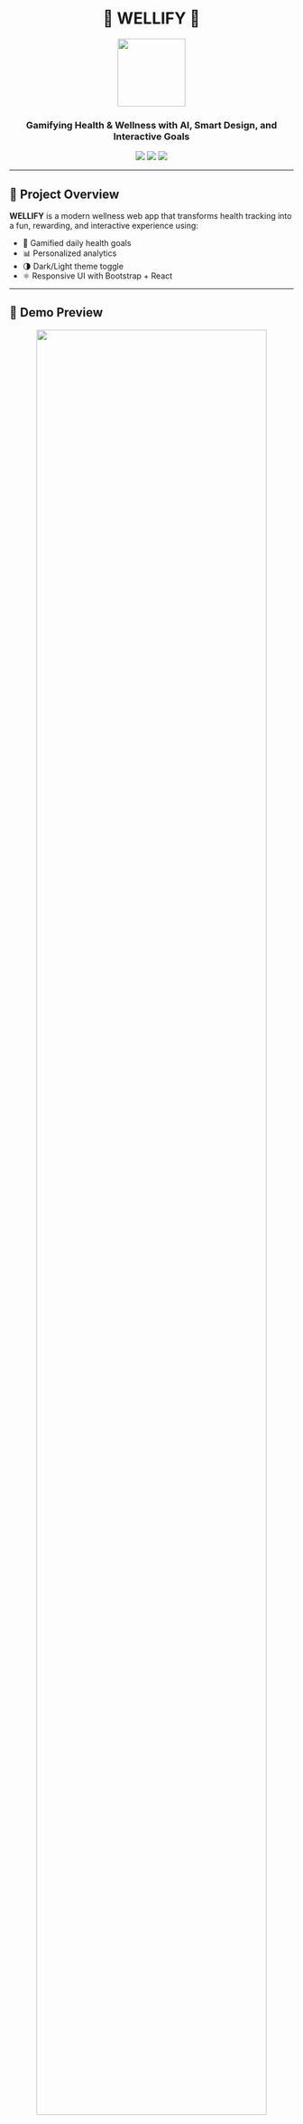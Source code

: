 <h1 align="center">🌿 WELLIFY 🌿</h1>

<p align="center">
  <img src="https://media.giphy.com/media/f8mQZwVvTpxbU8VLsY/giphy.gif" width="120" />
</p>

<h3 align="center">Gamifying Health & Wellness with AI, Smart Design, and Interactive Goals</h3>

<p align="center">
  <img src="https://img.shields.io/badge/Tech-React-blue?style=flat-square&logo=react" />
  <img src="https://img.shields.io/badge/Backend-Node.js-green?style=flat-square&logo=node.js" />
  <img src="https://img.shields.io/badge/Styled_with-Bootstrap-purple?style=flat-square&logo=bootstrap" />
</p>

---

## 🌟 Project Overview

**WELLIFY** is a modern wellness web app that transforms health tracking into a fun, rewarding, and interactive experience using:
- 🎯 Gamified daily health goals
- 📊 Personalized analytics
- 🌗 Dark/Light theme toggle
- ⚛️ Responsive UI with Bootstrap + React

---

## 📸 Demo Preview

<p align="center">
  <img src="https://media.giphy.com/media/3oxHQe8JdAy1j9a34Q/giphy.gif" width="90%">
</p>

---

## 🧩 Features

- ✅ Interactive feature cards (with animations on click)
- 🌗 Dark/Light mode switch
- 💧 Track health goals like water, sleep, activity
- 📊 Wellness analytics
- 📱 Responsive layout
- 🔁 Modular components
- ⚙️ Node.js backend (ready to connect with APIs or DB)

---

## 🚀 Tech Stack

| Frontend        | Backend     | Styling          | Animations        |
|-----------------|-------------|------------------|-------------------|
| React.js        | Node.js     | Bootstrap 5      | GIFs + Lottie     |
| React Router    | Express.js  | Bootstrap Icons  | Custom CSS onClick|

---

## 🛠 How to Run Locally

### 🔧 Prerequisites
- Node.js
- npm

### ▶️ Backend Setup
```bash
cd server
npm install
node server.js
```

### 💻 Frontend Setup
```bash
cd client
npm install
npm start
```

Then visit: [http://localhost:3000](http://localhost:3000)

---

## 📁 Folder Structure
```
WELLIFY/
├── client/   ← React frontend
│   └── src/
│       ├── pages/
│       ├── components/
│       ├── assets/
│       └── context/
├── server/   ← Node.js backend
```

---

## 💡 Future Ideas
- 🧠 Integrate ML for health recommendations
- 📅 Add habit streak tracker
- 🔐 Auth system for users

---

## 🧑‍💻 Made With ❤️ by [Your Name]

> Feel free to fork or star this repo if it helps you ✨
